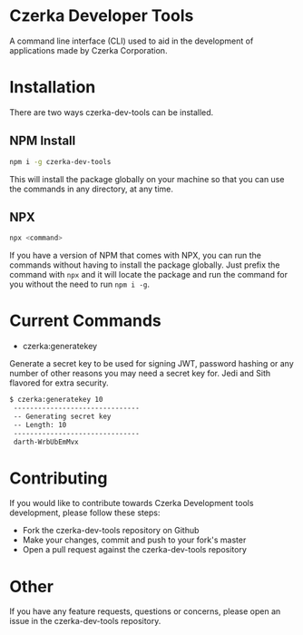 # Czerka Developer Tools

A command line interface (CLI) used to aid in the development of applications made by Czerka Corporation.

# Installation

There are two ways czerka-dev-tools can be installed.

## NPM Install

```bash
npm i -g czerka-dev-tools
```

This will install the package globally on your machine so that you can use the commands in any directory, at any time.

## NPX

```bash
npx <command>
```

If you have a version of NPM that comes with NPX, you can run the commands without having to install the package globally. Just prefix the command with `npx` and it will locate the package and run the command for you without the need to run `npm i -g`.

# Current Commands

- czerka:generatekey

Generate a secret key to be used for signing JWT, password hashing or any number of other reasons you may need a secret key for. Jedi and Sith flavored for extra security.

```bash
$ czerka:generatekey 10
 -------------------------------
 -- Generating secret key
 -- Length: 10
 -------------------------------
 darth-WrbUbEmMvx
```

# Contributing

If you would like to contribute towards Czerka Development tools development, please follow these steps:

- Fork the czerka-dev-tools repository on Github
- Make your changes, commit and push to your fork's master
- Open a pull request against the czerka-dev-tools repository

# Other

If you have any feature requests, questions or concerns, please open an issue in the czerka-dev-tools repository.

